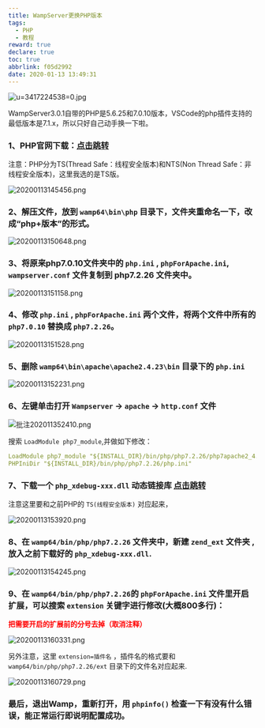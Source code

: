 ```yaml
---
title: WampServer更换PHP版本
tags:
  - PHP
  - 教程
reward: true
declare: true
toc: true
abbrlink: f05d2992
date: 2020-01-13 13:49:31
---
```


![u=3417224538=0.jpg](https://cdn.anyway1314.cn/imageu=3417224538=0.jpg-title)

WampServer3.0.1自带的PHP是5.6.25和7.0.10版本，VSCode的php插件支持的最低版本是7.1.x，所以只好自己动手换一下啦。

<!-- more -->
### 1、PHP官网下载：[点击跳转](https://windows.php.net/download)
注意：PHP分为TS(Thread Safe：线程安全版本)和NTS(Non Thread Safe：非线程安全版本)，这里我选的是TS版。

![20200113145456.png](https://cdn.anyway1314.cn/image20200113145456.png)

### 2、解压文件，放到 `wamp64\bin\php` 目录下，文件夹重命名一下，改成“php+版本”的形式。

![20200113150648.png](https://cdn.anyway1314.cn/image20200113150648.png)

### 3、将原来php7.0.10文件夹中的 `php.ini` , `phpForApache.ini`, `wampserver.conf` 文件复制到 php7.2.26 文件夹中。

![20200113151158.png](https://cdn.anyway1314.cn/image20200113151158.png)

### 4、修改 `php.ini` , `phpForApache.ini` 两个文件，将两个文件中所有的 `php7.0.10` 替换成 `php7.2.26`。
![20200113151528.png](https://cdn.anyway1314.cn/image20200113151528.png)

### 5、删除 `wamp64\bin\apache\apache2.4.23\bin` 目录下的 `php.ini`

![20200113152231.png](https://cdn.anyway1314.cn/image20200113152231.png)

### 6、左键单击打开 `Wampserver` -> `apache` -> `http.conf` 文件

![批注202011352410.png](https://cdn.anyway1314.cn/image批注202011352410.png)

搜索 `LoadModule php7_module`,并做如下修改：
``` yaml
LoadModule php7_module "${INSTALL_DIR}/bin/php/php7.2.26/php7apache2_4.dll"
PHPIniDir "${INSTALL_DIR}/bin/php/php7.2.26/php.ini"
```
### 7、下载一个 `php_xdebug-xxx.dll` 动态链接库 [点击跳转](https://xdebug.org/download.php)
注意这里要和之前PHP的 `TS(线程安全版本)` 对应起来，

![20200113153920.png](https://cdn.anyway1314.cn/image20200113153920.png)

### 8、在 `wamp64/bin/php/php7.2.26` 文件夹中，新建 `zend_ext` 文件夹 ,放入之前下载好的 `php_xdebug-xxx.dll`.

![20200113154245.png](https://cdn.anyway1314.cn/image20200113154245.png)

### 9、在 `wamp64/bin/php/php7.2.26`的 `phpForApache.ini` 文件里开启扩展，可以搜索 `extension` 关键字进行修改(大概800多行)：

<p style="color:red;font-weight:bold">把需要开启的扩展前的分号去掉（取消注释）</p>

![20200113160331.png](https://cdn.anyway1314.cn/image20200113160331.png)

另外注意，这里 `extension=插件名` ，插件名的格式要和`wamp64/bin/php/php7.2.26/ext` 目录下的文件名对应起来.

![20200113160729.png](https://cdn.anyway1314.cn/image20200113160729.png)

### 最后，退出Wamp，重新打开，用 `phpinfo()` 检查一下有没有什么错误，能正常运行即说明配置成功。